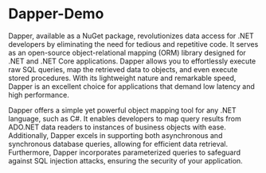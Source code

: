 # Dapper-Demo
Dapper, available as a NuGet package, revolutionizes data access for .NET developers by eliminating the need for tedious and repetitive code. It serves as an open-source object-relational mapping (ORM) library designed for .NET and .NET Core applications. Dapper allows you to effortlessly execute raw SQL queries, map the retrieved data to objects, and even execute stored procedures. With its lightweight nature and remarkable speed, Dapper is an excellent choice for applications that demand low latency and high performance.

Dapper offers a simple yet powerful object mapping tool for any .NET language, such as C#. It enables developers to map query results from ADO.NET data readers to instances of business objects with ease. Additionally, Dapper excels in supporting both asynchronous and synchronous database queries, allowing for efficient data retrieval. Furthermore, Dapper incorporates parameterized queries to safeguard against SQL injection attacks, ensuring the security of your application.

